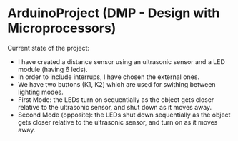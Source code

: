 # ArduinoProject (DMP - Design with Microprocessors)
Current state of the project:
  - I have created a distance sensor using an ultrasonic sensor and a LED module (having 6 leds).
  - In order to include interrups, I have chosen the external ones. 
  - We have two buttons (K1, K2) which are used for swithing between lighting modes.
  - First Mode: the LEDs turn on sequentially as the object gets closer relative to the ultrasonic sensor, and shut down as it moves away.
  - Second Mode (opposite): the LEDs shut down sequentially as the object gets closer relative to the ultrasonic sensor, and turn on as it moves away.

